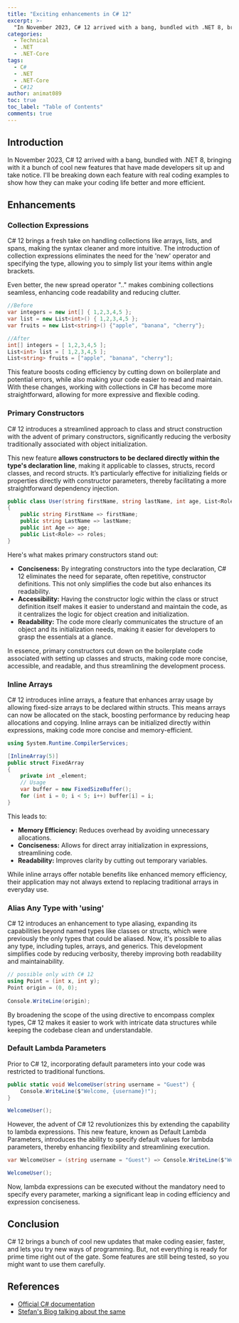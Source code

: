 ```yaml
---
title: "Exciting enhancements in C# 12"
excerpt: >-
  "In November 2023, C# 12 arrived with a bang, bundled with .NET 8, bringing with it a bunch of cool new features that have made developers sit up and take notice."
categories:
  - Technical
  - .NET
  - .NET-Core
tags:
  - C#
  - .NET
  - .NET-Core
  - C#12
author: animat089
toc: true
toc_label: "Table of Contents"
comments: true
---
```



## Introduction

In November 2023, C# 12 arrived with a bang, bundled with .NET 8, bringing with it a bunch of cool new features that have made developers sit up and take notice. I'll be breaking down each feature with real coding examples to show how they can make your coding life better and more efficient.

## Enhancements

### Collection Expressions

C# 12 brings a fresh take on handling collections like arrays, lists, and spans, making the syntax cleaner and more intuitive. The introduction of collection expressions eliminates the need for the 'new' operator and specifying the type, allowing you to simply list your items within angle brackets.

Even better, the new spread operator ".." makes combining collections seamless, enhancing code readability and reducing clutter.

```C#
//Before
var integers = new int[] { 1,2,3,4,5 };
var list = new List<int>() { 1,2,3,4,5 };
var fruits = new List<string>() {"apple", "banana", "cherry"};

//After
int[] integers = [ 1,2,3,4,5 ];
List<int> list = [ 1,2,3,4,5 ];
List<string> fruits = ["apple", "banana", "cherry"];
```

This feature boosts coding efficiency by cutting down on boilerplate and potential errors, while also making your code easier to read and maintain. With these changes, working with collections in C# has become more straightforward, allowing for more expressive and flexible coding.

### Primary Constructors

C# 12 introduces a streamlined approach to class and struct construction with the advent of primary constructors, significantly reducing the verbosity traditionally associated with object initialization.

This new feature **allows constructors to be declared directly within the type's declaration line**, making it applicable to classes, structs, record classes, and record structs. It’s particularly effective for initializing fields or properties directly with constructor parameters, thereby facilitating a more straightforward dependency injection.

```c#
public class User(string firstName, string lastName, int age, List<Role> roles)
{
    public string FirstName => firstName;
    public string LastName => lastName;
    public int Age => age;
    public List<Role> => roles;
}
```

Here's what makes primary constructors stand out:

- **Conciseness:** By integrating constructors into the type declaration, C# 12 eliminates the need for separate, often repetitive, constructor definitions. This not only simplifies the code but also enhances its readability.
- **Accessibility:** Having the constructor logic within the class or struct definition itself makes it easier to understand and maintain the code, as it centralizes the logic for object creation and initialization.
- **Readability:** The code more clearly communicates the structure of an object and its initialization needs, making it easier for developers to grasp the essentials at a glance.

In essence, primary constructors cut down on the boilerplate code associated with setting up classes and structs, making code more concise, accessible, and readable, and thus streamlining the development process.

### Inline Arrays

C# 12 introduces inline arrays, a feature that enhances array usage by allowing fixed-size arrays to be declared within structs. This means arrays can now be allocated on the stack, boosting performance by reducing heap allocations and copying. Inline arrays can be initialized directly within expressions, making code more concise and memory-efficient.

```c#
using System.Runtime.CompilerServices;

[InlineArray(5)]
public struct FixedArray
{
    private int _element;
    // Usage
    var buffer = new FixedSizeBuffer();
    for (int i = 0; i < 5; i++) buffer[i] = i;
}
```

This leads to:

- **Memory Efficiency:** Reduces overhead by avoiding unnecessary allocations.
- **Conciseness:** Allows for direct array initialization in expressions, streamlining code.
- **Readability:** Improves clarity by cutting out temporary variables.

While inline arrays offer notable benefits like enhanced memory efficiency, their application may not always extend to replacing traditional arrays in everyday use.

### Alias Any Type with 'using'

C# 12 introduces an enhancement to type aliasing, expanding its capabilities beyond named types like classes or structs, which were previously the only types that could be aliased. Now, it's possible to alias any type, including tuples, arrays, and generics. This development simplifies code by reducing verbosity, thereby improving both readability and maintainability.

```C#
// possible only with C# 12
using Point = (int x, int y);
Point origin = (0, 0);
    
Console.WriteLine(origin);
```

By broadening the scope of the using directive to encompass complex types, C# 12 makes it easier to work with intricate data structures while keeping the codebase clean and understandable.

### Default Lambda Parameters

Prior to C# 12, incorporating default parameters into your code was restricted to traditional functions.

```c#
public static void WelcomeUser(string username = "Guest") {
    Console.WriteLine($"Welcome, {username}!");
}

WelcomeUser();
```

However, the advent of C# 12 revolutionizes this by extending the capability to lambda expressions. This new feature, known as Default Lambda Parameters, introduces the ability to specify default values for lambda parameters, thereby enhancing flexibility and streamlining execution.

```c#
var WelcomeUser = (string username = "Guest") => Console.WriteLine($"Welcome, {username}!");

WelcomeUser();
```

Now, lambda expressions can be executed without the mandatory need to specify every parameter, marking a significant leap in coding efficiency and expression conciseness.

## Conclusion

C# 12 brings a bunch of cool new updates that make coding easier, faster, and lets you try new ways of programming. But, not everything is ready for prime time right out of the gate. Some features are still being tested, so you might want to use them carefully.

## References

- [Official C# documentation](https://learn.microsoft.com/en-us/dotnet/csharp/whats-new/csharp-12)
- [Stefan's Blog talking about the same](https://stefandjokic.tech/posts/5-new-cool-features-in-csharp?utm_source=emailoctopus&utm_medium=email&utm_campaign=%2361%20Stefan%27s%20Newsletter%20-%203%20things%20you%20should%20know%20about%20Strings)
